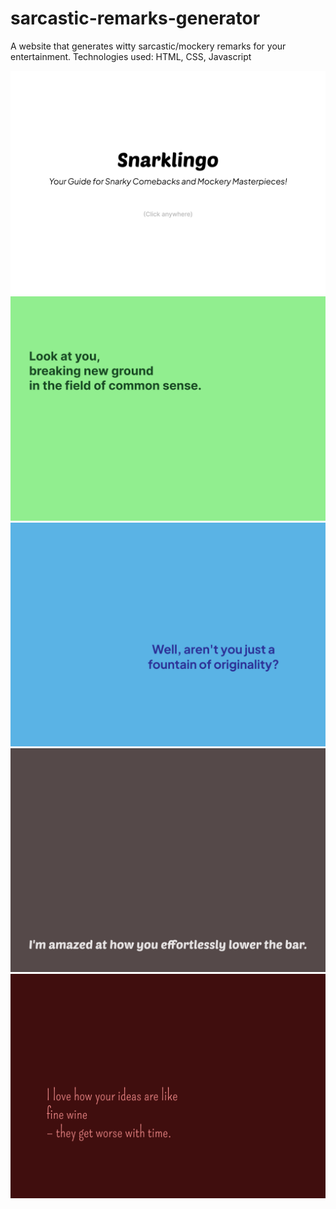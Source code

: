 # sarcastic-remarks-generator
A website that generates witty sarcastic/mockery remarks for your entertainment. Technologies used: HTML, CSS, Javascript

<img src="/Mockups/Mockup - 1.png" width="700">
<img src="/Mockups/Mockup - 2.png" width="700">
<img src="/Mockups/Mockup - 3.png" width="700">
<img src="/Mockups/Mockup - 4.png" width="700">
<img src="/Mockups/Mockup - 5.png" width="700">
